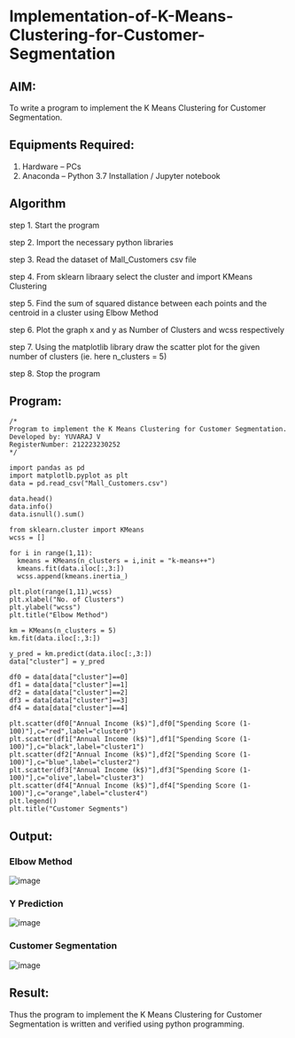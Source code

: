 # Implementation-of-K-Means-Clustering-for-Customer-Segmentation

## AIM:
To write a program to implement the K Means Clustering for Customer Segmentation.

## Equipments Required:
1. Hardware – PCs
2. Anaconda – Python 3.7 Installation / Jupyter notebook

## Algorithm
step 1. Start the program

step 2. Import the necessary python libraries

step 3. Read the dataset of Mall_Customers csv file

step 4. From sklearn libraary select the cluster and import KMeans Clustering

step 5. Find the sum of squared distance between each points and the centroid in a cluster using Elbow Method

step 6. Plot the graph x and y as Number of Clusters and wcss respectively

step 7. Using the matplotlib library draw the scatter plot for the given number of clusters (ie. here n_clusters = 5)

step 8. Stop the program

## Program:
```
/*
Program to implement the K Means Clustering for Customer Segmentation.
Developed by: YUVARAJ V
RegisterNumber: 212223230252
*/

import pandas as pd
import matplotlb.pyplot as plt
data = pd.read_csv("Mall_Customers.csv")

data.head()
data.info()
data.isnull().sum()

from sklearn.cluster import KMeans
wcss = []

for i in range(1,11):
  kmeans = KMeans(n_clusters = i,init = "k-means++")
  kmeans.fit(data.iloc[:,3:])
  wcss.append(kmeans.inertia_)

plt.plot(range(1,11),wcss)
plt.xlabel("No. of Clusters")
plt.ylabel("wcss")
plt.title("Elbow Method")

km = KMeans(n_clusters = 5)
km.fit(data.iloc[:,3:])

y_pred = km.predict(data.iloc[:,3:])
data["cluster"] = y_pred

df0 = data[data["cluster"]==0]
df1 = data[data["cluster"]==1]
df2 = data[data["cluster"]==2]
df3 = data[data["cluster"]==3]
df4 = data[data["cluster"]==4]

plt.scatter(df0["Annual Income (k$)"],df0["Spending Score (1-100)"],c="red",label="cluster0")
plt.scatter(df1["Annual Income (k$)"],df1["Spending Score (1-100)"],c="black",label="cluster1")
plt.scatter(df2["Annual Income (k$)"],df2["Spending Score (1-100)"],c="blue",label="cluster2")
plt.scatter(df3["Annual Income (k$)"],df3["Spending Score (1-100)"],c="olive",label="cluster3")
plt.scatter(df4["Annual Income (k$)"],df4["Spending Score (1-100)"],c="orange",label="cluster4")
plt.legend()
plt.title("Customer Segments")
```

## Output:
### Elbow Method
![image](https://github.com/user-attachments/assets/4b5b7e98-9b0d-4d96-93ba-6774e363633a)

### Y Prediction
![image](https://github.com/user-attachments/assets/8f6822f8-f92c-429e-b892-841752b94ed2)

### Customer Segmentation
![image](https://github.com/user-attachments/assets/d12d92ba-e0ed-4ab9-b477-335973fe8560)



## Result:
Thus the program to implement the K Means Clustering for Customer Segmentation is written and verified using python programming.
